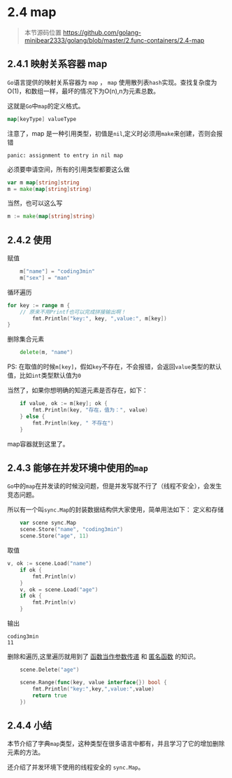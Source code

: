 # 2.4 map

> 本节源码位置 https://github.com/golang-minibear2333/golang/blob/master/2.func-containers/2.4-map

## 2.4.1 映射关系容器 map

`Go`语言提供的映射关系容器为 `map` ， `map` 使用散列表`hash`实现。查找复杂度为O(1)，和数组一样，最坏的情况下为O(n),n为元素总数。

这就是`Go`中`map`的定义格式。

```go
map[keyType] valueType
```

注意了，map 是一种引用类型，初值是`nil`,定义时必须用`make`来创建，否则会报错 

```
panic: assignment to entry in nil map
```

必须要申请空间，所有的引用类型都要这么做

```go
var m map[string]string
m = make(map[string]string) 
```

当然，也可以这么写

```go
m := make(map[string]string) 
```

## 2.4.2 使用

赋值

```go
	m["name"] = "coding3min"
	m["sex"] = "man"
```

循环遍历

```go
for key := range m {
    // 原来不用Printf也可以完成拼接输出啊！
		fmt.Println("key:", key, ",value:", m[key]) 
}
```

删除集合元素

```go
	delete(m, "name")
```

PS: 在取值的时候`m[key]`，假如`key`不存在，不会报错，会返回`value`类型的默认值，比如`int`类型默认值为`0`

当然了，如果你想明确的知道元素是否存在，如下：

```go
	if value, ok := m[key]; ok {
		fmt.Println(key, "存在，值为：", value)
	} else {
		fmt.Println(key, " 不存在")
	}
```

map容器就到这里了。

## 2.4.3 能够在并发环境中使用的`map`

`Go`中的`map`在并发读的时候没问题，但是并发写就不行了（线程不安全），会发生竞态问题。

所以有一个叫`sync.Map`的封装数据结构供大家使用，简单用法如下：
定义和存储

```go
	var scene sync.Map
	scene.Store("name", "coding3min")
	scene.Store("age", 11)
```

取值

```go
v, ok := scene.Load("name")
	if ok {
		fmt.Println(v)
	}
	v, ok = scene.Load("age")
	if ok {
		fmt.Println(v)
	}
```

输出

```
coding3min
11
```

删除和遍历,这里遍历就用到了 [函数当作参数传递](https://mp.weixin.qq.com/s/HsaEjO9TgUcfrBhaMS0C5A) 和 [匿名函数](https://mp.weixin.qq.com/s/YRD2-4oO9ENHD3ADYlvsCg) 的知识。

```go
	scene.Delete("age")

	scene.Range(func(key, value interface{}) bool {
		fmt.Println("key:",key,",value:",value)
		return true
	})
```

## 2.4.4 小结

本节介绍了字典`map`类型，这种类型在很多语言中都有，并且学习了它的增加删除元素的方法。

还介绍了并发环境下使用的线程安全的 `sync.Map`。

